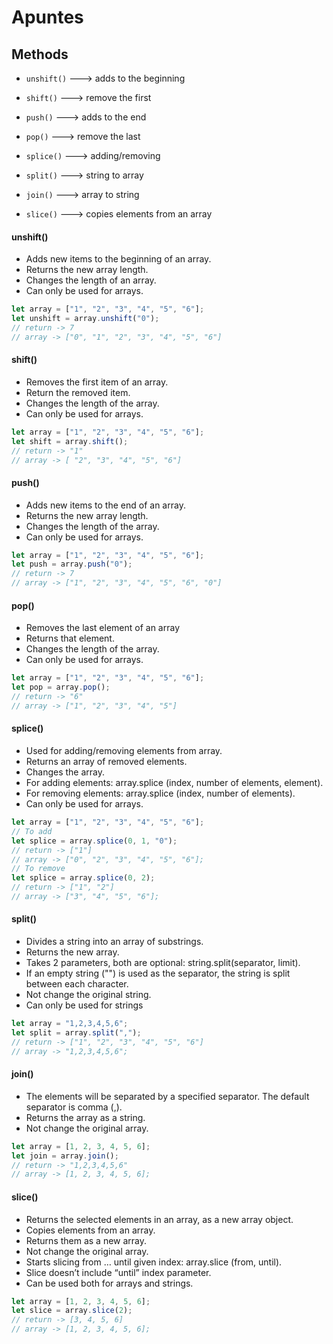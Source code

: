 # Apuntes

## Methods

-   `unshift()` ---> adds to the beginning
-   `shift()` ---> remove the first

-   `push()` ---> adds to the end
-   `pop()` ---> remove the last

-   `splice()` ---> adding/removing

-   `split()` ---> string to array
-   `join()` ---> array to string

-   `slice()` ---> copies elements from an array

#### unshift()

-   Adds new items to the beginning of an array.
-   Returns the new array length.
-   Changes the length of an array.
-   Can only be used for arrays.

```javascript
let array = ["1", "2", "3", "4", "5", "6"];
let unshift = array.unshift("0");
// return -> 7
// array -> ["0", "1", "2", "3", "4", "5", "6"]
```

#### shift()

-   Removes the first item of an array.
-   Return the removed item.
-   Changes the length of the array.
-   Can only be used for arrays.

```javascript
let array = ["1", "2", "3", "4", "5", "6"];
let shift = array.shift();
// return -> "1"
// array -> [ "2", "3", "4", "5", "6"]
```

#### push()

-   Adds new items to the end of an array.
-   Returns the new array length.
-   Changes the length of the array.
-   Can only be used for arrays.

```javascript
let array = ["1", "2", "3", "4", "5", "6"];
let push = array.push("0");
// return -> 7
// array -> ["1", "2", "3", "4", "5", "6", "0"]
```

#### pop()

-   Removes the last element of an array
-   Returns that element.
-   Changes the length of the array.
-   Can only be used for arrays.

```javascript
let array = ["1", "2", "3", "4", "5", "6"];
let pop = array.pop();
// return -> "6"
// array -> ["1", "2", "3", "4", "5"]
```

#### splice()

-   Used for adding/removing elements from array.
-   Returns an array of removed elements.
-   Changes the array.
-   For adding elements: array.splice (index, number of elements, element).
-   For removing elements: array.splice (index, number of elements).
-   Can only be used for arrays.

```javascript
let array = ["1", "2", "3", "4", "5", "6"];
// To add
let splice = array.splice(0, 1, "0");
// return -> ["1"]
// array -> ["0", "2", "3", "4", "5", "6"];
// To remove
let splice = array.splice(0, 2);
// return -> ["1", "2"]
// array -> ["3", "4", "5", "6"];
```

#### split()

-   Divides a string into an array of substrings.
-   Returns the new array.
-   Takes 2 parameters, both are optional: string.split(separator, limit).
-   If an empty string ("") is used as the separator, the string is split between each character.
-   Not change the original string.
-   Can only be used for strings

```javascript
let array = "1,2,3,4,5,6";
let split = array.split(",");
// return -> ["1", "2", "3", "4", "5", "6"]
// array -> "1,2,3,4,5,6";
```

#### join()

-   The elements will be separated by a specified separator. The default separator is comma (,).
-   Returns the array as a string.
-   Not change the original array.

```javascript
let array = [1, 2, 3, 4, 5, 6];
let join = array.join();
// return -> "1,2,3,4,5,6"
// array -> [1, 2, 3, 4, 5, 6];
```

#### slice()

-   Returns the selected elements in an array, as a new array object.
-   Copies elements from an array.
-   Returns them as a new array.
-   Not change the original array.
-   Starts slicing from … until given index: array.slice (from, until).
-   Slice doesn’t include “until” index parameter.
-   Can be used both for arrays and strings.

```javascript
let array = [1, 2, 3, 4, 5, 6];
let slice = array.slice(2);
// return -> [3, 4, 5, 6]
// array -> [1, 2, 3, 4, 5, 6];
```
